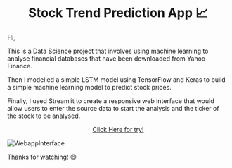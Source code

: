 <h1 align="center">Stock Trend Prediction App 📈</h1>

<p>Hi,</p>
<p>This is a Data Science project that involves using machine learning to analyse financial databases that have been downloaded from Yahoo Finance.</p>
<p>Then I modelled a simple LSTM model using TensorFlow and Keras to build a simple machine learning model to predict stock prices.</p>
<p>Finally, I used Streamlit to create a responsive web interface that would allow users to enter the source data to start the analysis and the ticker of the stock to be analysed.</p>

 <p align="center"><a href='https://gianfilippotito.site/app'>Click Here for try!</a></p>

![WebappInterface](https://github.com/user-attachments/assets/fe1c0bad-ba04-4121-806a-4e702580ec9b)

<p>Thanks for watching! 😊</p>
